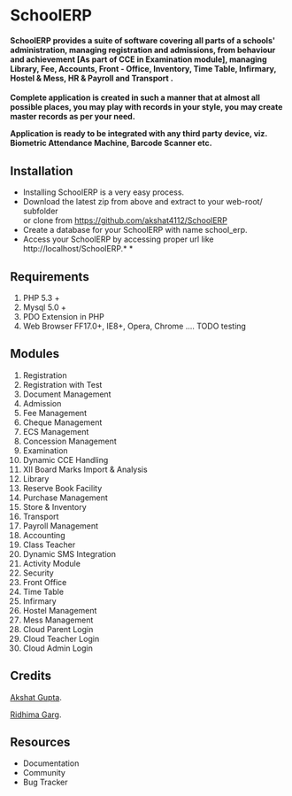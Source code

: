 # SchoolERP

#### SchoolERP provides a suite of software covering all parts of a schools' administration, managing registration and admissions, from behaviour and achievement [As part of CCE in Examination module], managing Library, Fee, Accounts, Front - Office, Inventory, Time Table, Infirmary, Hostel & Mess, HR & Payroll and Transport .

**Complete application is created in such a manner that at almost all possible places, you may play with records in your style, you may create master records as per your need.**

**Application is ready to be integrated with any third party device, viz. Biometric Attendance Machine, Barcode Scanner etc.**


## Installation 
* Installing SchoolERP is a very easy process.
* Download the latest zip from above and extract to your web-root/ subfolder   
or clone from https://github.com/akshat4112/SchoolERP 
* Create a database for your SchoolERP with name school_erp.
* Access your SchoolERP by accessing proper url like http://localhost/SchoolERP.* *

## Requirements
1. PHP 5.3 +
2. Mysql 5.0 +
3. PDO Extension in PHP
4. Web Browser FF17.0+, IE8+, Opera, Chrome .... TODO testing

## Modules

1. Registration
2. Registration with Test
3. Document Management
4. Admission
5. Fee Management
6. Cheque Management
7. ECS Management
8. Concession Management
9. Examination
10. Dynamic CCE Handling
11. XII Board Marks Import & Analysis
12. Library
13. Reserve Book Facility
14. Purchase Management
15. Store & Inventory
16. Transport
17. Payroll Management
18. Accounting
19. Class Teacher
20. Dynamic SMS Integration
21. Activity Module
22. Security
23. Front Office
24. Time Table
25. Infirmary
26. Hostel Management
27. Mess Management
28. Cloud Parent Login
29. Cloud Teacher Login
30. Cloud Admin Login

## Credits 

[Akshat Gupta](https://www.github.com/akshat4112).

[Ridhima Garg](https://www.github.com/ri-dhimagarg1).

## Resources
* Documentation
* Community
* Bug Tracker
